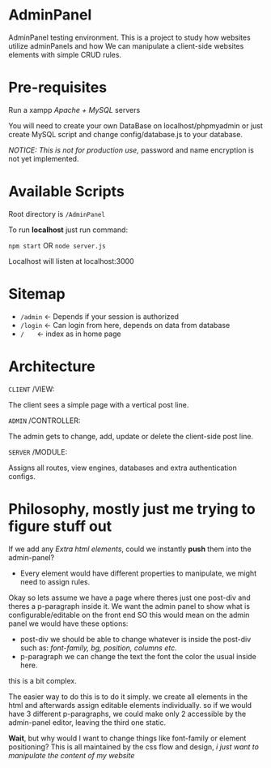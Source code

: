 # AdminPanel

AdminPanel testing environment.
This is a project to study how websites utilize adminPanels 
and how We can manipulate a client-side websites elements with
simple CRUD rules.

# Pre-requisites

Run a xampp *Apache + MySQL* servers 

You will need to create your own DataBase on
localhost/phpmyadmin or just create MySQL script
and change config/database.js to your database.

*NOTICE:* _This is not for production use,_ 
password and name encryption is not yet implemented.

# Available Scripts

Root directory is `/AdminPanel`

To run **localhost** just run command:

`npm start` OR `node server.js`

Localhost will listen at localhost:3000

# Sitemap

+ `/admin` <- Depends if your session is authorized
+ `/login` <- Can login from here, depends on data from database
+ ` /    ` <- index as in home page 

# Architecture

`CLIENT`  /VIEW:

The client sees a simple page with a vertical post line.

`ADMIN`   /CONTROLLER:

The admin gets to change, add, update or delete the client-side post line.

`SERVER`  /MODULE:

Assigns all routes, view engines, databases and extra authentication configs.

# Philosophy, mostly just me trying to figure stuff out

If we add any _Extra html elements_, could we instantly **push** them into the admin-panel?
- Every element would have different properties to manipulate, we might need to assign rules.

Okay so lets assume we have a page where theres just one post-div and theres a p-paragraph inside it.
We want the admin panel to show what is configurable/editable on the front end SO
this would mean on the admin panel we would have these options:
 + post-div
 we should be able to change whatever is inside the post-div such as: _font-family, bg, position, columns etc._
 + p-paragraph
 we can change the text the font the color the usual inside here.

this is a bit complex.

The easier way to do this is to do it simply.
 we create all elements in the html and afterwards assign 
 editable elements individually.
so if we would have 3 different p-paragraphs, we could make only 2 accessible by the
admin-panel editor, leaving the third one static.

**Wait**, but why would I want to change things like font-family or element positioning? This is all maintained by the css flow and design, _i just want to manipulate the content of my website_ 
